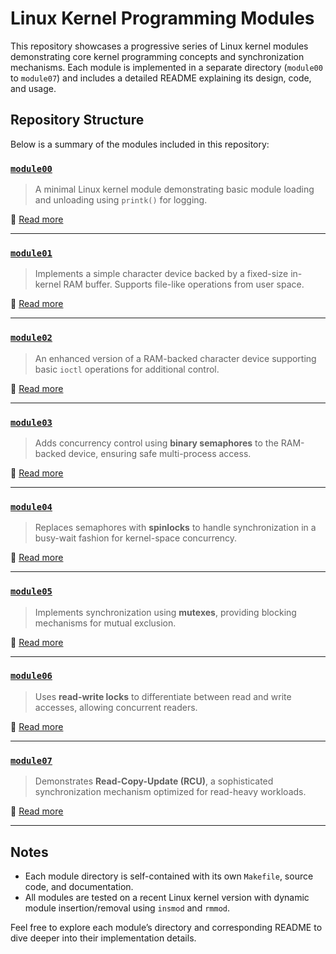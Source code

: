 # Linux Kernel Programming Modules

This repository showcases a progressive series of Linux kernel modules demonstrating core kernel programming concepts and synchronization mechanisms. Each module is implemented in a separate directory (`module00` to `module07`) and includes a detailed README explaining its design, code, and usage.

##  Repository Structure

Below is a summary of the modules included in this repository:

### [`module00`](./module00/README.md)

> A minimal Linux kernel module demonstrating basic module loading and unloading using `printk()` for logging.

📖 [Read more](./module00/README.md)

---

### [`module01`](./module01/README.md)

> Implements a simple character device backed by a fixed-size in-kernel RAM buffer. Supports file-like operations from user space.

📖 [Read more](./module01/README.md)

---

### [`module02`](./module02/README.md)

> An enhanced version of a RAM-backed character device supporting basic `ioctl` operations for additional control.

📖 [Read more](./module02/README.md)

---

### [`module03`](./module03/README.md)

> Adds concurrency control using **binary semaphores** to the RAM-backed device, ensuring safe multi-process access.

📖 [Read more](./module03/README.md)

---

### [`module04`](./module04/README.md)

> Replaces semaphores with **spinlocks** to handle synchronization in a busy-wait fashion for kernel-space concurrency.

📖 [Read more](./module04/README.md)

---

### [`module05`](./module05/README.md)

> Implements synchronization using **mutexes**, providing blocking mechanisms for mutual exclusion.

📖 [Read more](./module05/README.md)

---

### [`module06`](./module06/README.md)

> Uses **read-write locks** to differentiate between read and write accesses, allowing concurrent readers.

📖 [Read more](./module06/README.md)

---

### [`module07`](./module07/README.md)

> Demonstrates **Read-Copy-Update (RCU)**, a sophisticated synchronization mechanism optimized for read-heavy workloads.

📖 [Read more](./module07/README.md)

---

## Notes

* Each module directory is self-contained with its own `Makefile`, source code, and documentation.
* All modules are tested on a recent Linux kernel version with dynamic module insertion/removal using `insmod` and `rmmod`.

Feel free to explore each module’s directory and corresponding README to dive deeper into their implementation details.

